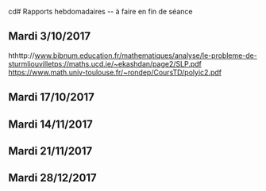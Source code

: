 cd# Rapports hebdomadaires -- à faire en fin de séance
## Mardi 3/10/2017

hthttp://www.bibnum.education.fr/mathematiques/analyse/le-probleme-de-sturmliouvilletps://maths.ucd.ie/~ekashdan/page2/SLP.pdf
https://www.math.univ-toulouse.fr/~rondep/CoursTD/polyic2.pdf

## Mardi 17/10/2017
## Mardi 14/11/2017
## Mardi 21/11/2017
## Mardi 28/12/2017
